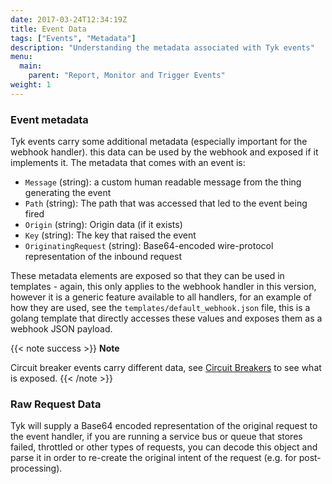 ```yaml
---
date: 2017-03-24T12:34:19Z
title: Event Data
tags: ["Events", "Metadata"]
description: "Understanding the metadata associated with Tyk events"
menu:
  main:
    parent: "Report, Monitor and Trigger Events"
weight: 1 
---
```


### Event metadata

Tyk events carry some additional metadata (especially important for the webhook handler). this data can be used by the webhook and exposed if it implements it. The metadata that comes with an event is:

*   `Message` (string): a custom human readable message from the thing generating the event
*   `Path` (string): The path that was accessed that led to the event being fired
*   `Origin` (string): Origin data (if it exists)
*   `Key` (string): The key that raised the event
*   `OriginatingRequest` (string): Base64-encoded wire-protocol representation of the inbound request

These metadata elements are exposed so that they can be used in templates - again, this only applies to the webhook handler in this version, however it is a generic feature available to all handlers, for an example of how they are used, see the `templates/default_webhook.json` file, this is a golang template that directly accesses these values and exposes them as a webhook JSON payload.

{{< note success >}}
**Note**  

Circuit breaker events carry different data, see [Circuit Breakers](/docs/planning-for-production/ensure-high-availability/circuit-breakers/) to see what is exposed.
{{< /note >}}


### Raw Request Data

Tyk will supply a Base64 encoded representation of the original request to the event handler, if you are running a service bus or queue that stores failed, throttled or other types of requests, you can decode this object and parse it in order to re-create the original intent of the request (e.g. for post-processing).